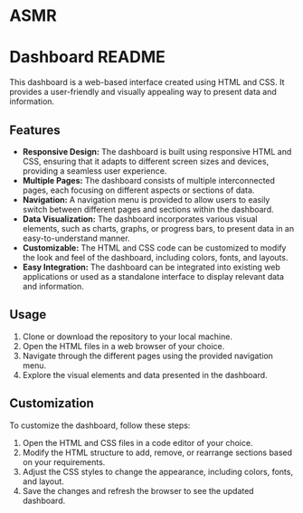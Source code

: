 # ASMR
# Dashboard README

This dashboard is a web-based interface created using HTML and CSS. It provides a user-friendly and visually appealing way to present data and information.

## Features

- **Responsive Design:** The dashboard is built using responsive HTML and CSS, ensuring that it adapts to different screen sizes and devices, providing a seamless user experience.
- **Multiple Pages:** The dashboard consists of multiple interconnected pages, each focusing on different aspects or sections of data.
- **Navigation:** A navigation menu is provided to allow users to easily switch between different pages and sections within the dashboard.
- **Data Visualization:** The dashboard incorporates various visual elements, such as charts, graphs, or progress bars, to present data in an easy-to-understand manner.
- **Customizable:** The HTML and CSS code can be customized to modify the look and feel of the dashboard, including colors, fonts, and layouts.
- **Easy Integration:** The dashboard can be integrated into existing web applications or used as a standalone interface to display relevant data and information.

## Usage

1. Clone or download the repository to your local machine.
2. Open the HTML files in a web browser of your choice.
3. Navigate through the different pages using the provided navigation menu.
4. Explore the visual elements and data presented in the dashboard.

## Customization

To customize the dashboard, follow these steps:

1. Open the HTML and CSS files in a code editor of your choice.
2. Modify the HTML structure to add, remove, or rearrange sections based on your requirements.
3. Adjust the CSS styles to change the appearance, including colors, fonts, and layout.
4. Save the changes and refresh the browser to see the updated dashboard.
